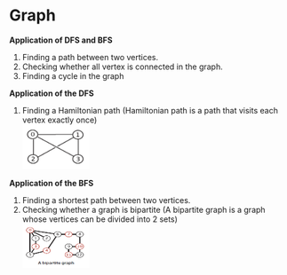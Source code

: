 # Graph

<strong>Application of DFS and BFS</strong><br>
<ol>
<li>Finding a path between two vertices.</li>
<li>Checking whether all vertex is connected in the graph.</li>
<li>Finding a cycle in the graph</li>
</ol>
<strong>Application of the DFS</strong><br>
<ol>
<li>Finding a Hamiltonian path (Hamiltonian path is a path that visits each vertex exactly once)<br>
    <img width="120px" height="80px" src="/images/HamiltonianPath.png">
</li>
</ol>
<strong>Application of the BFS</strong><br>
<ol>
<li>Finding a shortest path between two vertices.</li>
<li>Checking whether a graph is bipartite (A bipartite graph is a graph whose vertices can be divided into 2 sets)<br>
    <img width="120px" height="80px" src="/images/BipartiteGraph.png">
</li>
</ol>


